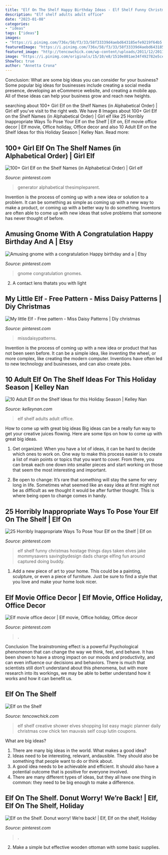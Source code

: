```yaml
---
title: "Elf On The Shelf Happy Birthday Ideas - Elf Shelf Funny Christmas Hostage Things Days Taken Elves Jake Mommysavers Savingbydesign Dads Charge Elfing Fun Around Captured Doing Buddy"
description: "Elf shelf adults adult office"
date: "2023-01-08"
categories:
- "ideas"
tags: ["ideas"]
images:
- "https://i.pinimg.com/736x/58/f3/33/58f33339d4aebd643185efe9219f64b5.jpg"
featuredImage: "https://i.pinimg.com/736x/58/f3/33/58f33339d4aebd643185efe9219f64b5.jpg"
featured_image: "http://tencowchick.com/wp-content/uploads/2011/12/2011-12-14-002.jpg"
image: "https://i.pinimg.com/originals/15/10/e8/1510e801ae34f492782e5ce3f2bd9a19.jpg"
ShowToc: true
author: "Annetta Crona"
---
```



Conclusion: What are some big ideas you can consider for your business?
Some popular big ideas for businesses include creating a social media presence, developing an eCommerce website, and creating a mobile app. All of these ideas can help your business grow and reach new heights.

	

		
searching about 100+ Girl Elf on the Shelf Names (in Alphabetical Order) | Girl elf you've visit to the right web. We have 8 Images about 100+ Girl Elf on the Shelf Names (in Alphabetical Order) | Girl elf like 25 Horribly Inappropriate Ways To Pose Your Elf on the Shelf | Elf on, Elf movie office decor | Elf movie, Office holiday, Office decor and also 10 Adult Elf on the Shelf Ideas for this Holiday Season | Kelley Nan. Read more:
		
    
## 100+ Girl Elf On The Shelf Names (in Alphabetical Order) | Girl Elf

<img loading=lazy src="https://i.pinimg.com/736x/4c/fd/7a/4cfd7a2e06bbea254c9acc0ae04a133d.jpg" onerror="this.onerror=null;this.src='https://tse4.mm.bing.net/th?id=OIP.zEIDnCR3bNGZzjqbOp6LYgHaJl&amp;pid=15.1';" alt="100+ Girl Elf on the Shelf Names (in Alphabetical Order) | Girl elf">

_Source: pinterest.com_

>generator alphabetical thesimpleparent. 

	

Invention is the process of coming up with a new idea or solution to a problem. It can be something as simple as coming up with a new way to make a product, or coming up with a better way to do something. Inventors are often able to come up with new ideas that solve problems that someone has never thought of before.

    
## Amusing Gnome With A Congratulation Happy Birthday And A | Etsy

<img loading=lazy src="https://i.pinimg.com/736x/ec/82/c7/ec82c7ed69939c28f88d86c296618fce.jpg" onerror="this.onerror=null;this.src='https://tse3.mm.bing.net/th?id=OIP.PP_21ZJcjxqRBmAhclAFTgHaHa&amp;pid=15.1';" alt="Amusing gnome with a congratulation Happy birthday and a | Etsy">

_Source: pinterest.com_

>gnome congratulation gnomes. 

	

2. A contact lens thatats you with light

    
## My Little Elf - Free Pattern - Miss Daisy Patterns | Diy Christmas

<img loading=lazy src="https://i.pinimg.com/originals/ef/a7/d4/efa7d4125e5c525192186ab04aa99992.png" onerror="this.onerror=null;this.src='https://tse1.mm.bing.net/th?id=OIP.xFInXBRDT38vvrVrqbMvUAHaJ3&amp;pid=15.1';" alt="My little Elf - Free pattern - Miss Daisy Patterns | Diy christmas">

_Source: pinterest.com_

>missdaisypatterns. 

	

Invention is the process of coming up with a new idea or product that has not been seen before. It can be a simple idea, like inventing the wheel, or more complex, like creating the modern computer. Inventions have often led to new technology and businesses, and can also create jobs.

    
## 10 Adult Elf On The Shelf Ideas For This Holiday Season | Kelley Nan

<img loading=lazy src="https://kelleynan.com/wp-content/uploads/2017/12/Elf-on-the-Shelf-Ideas-for-Adults-favorite-whiskey-beverage.jpg" onerror="this.onerror=null;this.src='https://tse2.mm.bing.net/th?id=OIP.pKAl-MRBqH5cmUScfiAEhAHaLI&amp;pid=15.1';" alt="10 Adult Elf on the Shelf Ideas for this Holiday Season | Kelley Nan">

_Source: kelleynan.com_

>elf shelf adults adult office. 

	

How to come up with great big ideas
Big ideas can be a really fun way to get your creative juices flowing. Here are some tips on how to come up with great big ideas. 
1. Get organized: When you have a lot of ideas, it can be hard to decide which ones to work on. One way to make this process easier is to create a list of main points or topics that you want to cover. From there, you can break each one down into smaller pieces and start working on those that seem the most interesting and important. 

2. Be open to change: It’s rare that something will stay the same for very long in life. Sometimes what seemed like an easy idea at first might not be as difficult as we thought it would be after further thought. This is where being open to change comes in handy.

    
## 25 Horribly Inappropriate Ways To Pose Your Elf On The Shelf | Elf On

<img loading=lazy src="https://i.pinimg.com/originals/15/10/e8/1510e801ae34f492782e5ce3f2bd9a19.jpg" onerror="this.onerror=null;this.src='https://tse3.mm.bing.net/th?id=OIP.HwPy5ih6UAHlLkJq0kJTDgHaLH&amp;pid=15.1';" alt="25 Horribly Inappropriate Ways To Pose Your Elf on the Shelf | Elf on">

_Source: pinterest.com_

>elf shelf funny christmas hostage things days taken elves jake mommysavers savingbydesign dads charge elfing fun around captured doing buddy. 

	

1. Add a new piece of art to your home. This could be a painting, sculpture, or even a piece of furniture. Just be sure to find a style that you love and make your home look nicer.

    
## Elf Movie Office Decor | Elf Movie, Office Holiday, Office Decor

<img loading=lazy src="https://i.pinimg.com/originals/c1/fd/19/c1fd1993395fc80e0ffc1b8a2807a72e.jpg" onerror="this.onerror=null;this.src='https://tse2.mm.bing.net/th?id=OIP.kRqXbSP0G9brJ76f1mh-swHaJ4&amp;pid=15.1';" alt="Elf movie office decor | Elf movie, Office holiday, Office decor">

_Source: pinterest.com_

>. 

	

Conclusion
The brainstroming effect is a powerful Psychological phenomenon that can change the way we think, feel, and behave. It has been shown to have a strong impact on our moods and productivity, and can even influence our decisions and behaviors. There is much that scientists still don’t understand about this phenomena, but with more research into its workings, we may be able to better understand how it works and how it can benefit us.

    
## Elf On The Shelf

<img loading=lazy src="http://tencowchick.com/wp-content/uploads/2011/12/2011-12-14-002.jpg" onerror="this.onerror=null;this.src='https://tse2.mm.bing.net/th?id=OIP.mNlWe7fuqo38Pb1zlkg0GwHaKF&amp;pid=15.1';" alt="Elf on the Shelf">

_Source: tencowchick.com_

>elf shelf creative shower elves shopping list easy magic planner daily christmas cow chick ten mauvais self coup lutin coupons. 

	

What are big ideas?
1. There are many big ideas in the world. What makes a good idea?
2. Ideas need to be interesting, relevant, andausible. They should also be something that people want to do or think about.
3. A good idea needs to be achievable and efficient. It should also have a potential outcome that is positive for everyone involved.
4. There are many different types of ideas, but they all have one thing in common: they need to be big enough to make a difference.

    
## Elf On The Shelf. Donut Worry! We’re Back! | Elf, Elf On The Shelf, Holiday

<img loading=lazy src="https://i.pinimg.com/736x/58/f3/33/58f33339d4aebd643185efe9219f64b5.jpg" onerror="this.onerror=null;this.src='https://tse1.mm.bing.net/th?id=OIP.P6ebgN5hBAcBsFY1WRokZAHaJ3&amp;pid=15.1';" alt="Elf on the Shelf. Donut worry! We’re back! | Elf, Elf on the shelf, Holiday">

_Source: pinterest.com_

>. 

	

2. Make a simple but effective wooden ottoman with some basic supplies.

